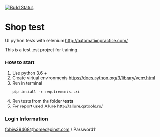 [![Build Status](https://travis-ci.org/berpress/shop_test.svg?branch=master)](https://travis-ci.org/berpress/shop_test)
# Shop test
UI python tests with selenium http://automationpractice.com/

This is a test test project for training.


### How to start
1. Use python 3.6 +
2. Create virtual environments https://docs.python.org/3/library/venv.html
3. Run in terminal 
    ```buildoutcfg
    pip install -r requirements.txt
    ```
4. Run tests from the folder **tests**
5. For report used Allure http://allure.qatools.ru/


### Login Information
fobiw39468@homedepinst.com / Password11